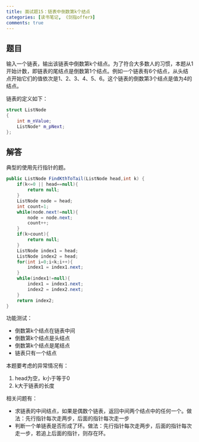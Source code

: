 ```yaml
---
title: 面试题15：链表中倒数第k个结点
categories: [读书笔记, 《剑指offer》]
comments: true
---
```


## 题目

输入一个链表，输出该链表中倒数第k个结点。为了符合大多数人的习惯，本题从1开始计数，即链表的尾结点是倒数第1个结点。例如一个链表有6个结点，从头结点开始它们的值依次是1、2、3、4、5、6。这个链表的倒数第3个结点是值为4的结点。

链表的定义如下：

```c++
struct ListNode
{
	int m_nValue;
	ListNode* m_pNext;
};
```

<!--more-->

## 解答

典型的使用先行指针的题。

```java
public ListNode FindKthToTail(ListNode head,int k) {
    if(k<=0 || head==null){
        return null;
    }
    ListNode node = head;
    int count=1;
    while(node.next!=null){
        node = node.next;
        count++;
    }
    if(k>count){
        return null;
    }
    ListNode index1 = head;
    ListNode index2 = head;
    for(int i=0;i<k;i++){
        index1 = index1.next;
    }
    while(index1!=null){
        index1 = index1.next;
        index2 = index2.next;
    }
    return index2;
}
```

功能测试：
- 倒数第k个结点在链表中间
- 倒数第k个结点是头结点
- 倒数第k个结点是尾结点
- 链表只有一个结点

本题要考虑的异常情况有：
1. head为空，k小于等于0
2. k大于链表的长度

相关问题有：
- 求链表的中间结点，如果是偶数个链表，返回中间两个结点中的任何一个。做法：先行指针每次走两步，后面的指针每次走一步
- 判断一个单链表是否形成了环。做法：先行指针每次走两步，后面的指针每次走一步，若追上后面的指针，则存在环。